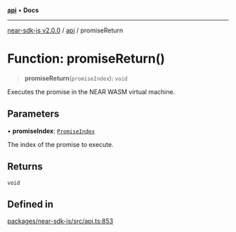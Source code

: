 [**api**](../README.md) • **Docs**

***

[near-sdk-js v2.0.0](../../packages.md) / [api](../README.md) / promiseReturn

# Function: promiseReturn()

> **promiseReturn**(`promiseIndex`): `void`

Executes the promise in the NEAR WASM virtual machine.

## Parameters

• **promiseIndex**: [`PromiseIndex`](../../utils/type-aliases/PromiseIndex.md)

The index of the promise to execute.

## Returns

`void`

## Defined in

[packages/near-sdk-js/src/api.ts:853](https://github.com/dim-daskalov/near-sdk-js/blob/d4e93da29f43ee9e262e0388b0ccb37cc87b3bae/packages/near-sdk-js/src/api.ts#L853)
